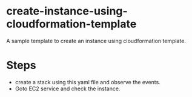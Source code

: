 # create-instance-using-cloudformation-template
A sample template to create an instance using cloudformation template.

# Steps
- create a stack using this yaml file and observe the events.
- Goto EC2 service and check the instance.

